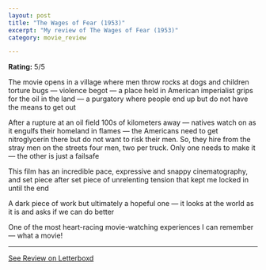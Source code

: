 ```yaml
---
layout: post
title: "The Wages of Fear (1953)"
excerpt: "My review of The Wages of Fear (1953)"
category: movie_review

---
```


**Rating:** 5/5

The movie opens in a village where men throw rocks at dogs and children torture bugs — violence begot — a place held in American imperialist grips for the oil in the land — a purgatory where people end up but do not have the means to get out

After a rupture at an oil field 100s of kilometers away — natives watch on as it engulfs their homeland in flames — the Americans need to get nitroglycerin there but do not want to risk their men. So, they hire from the stray men on the streets four men, two per truck. Only one needs to make it — the other is just a failsafe

This film has an incredible pace, expressive and snappy cinematography, and set piece after set piece of unrelenting tension that kept me locked in until the end

A dark piece of work but ultimately a hopeful one — it looks at the world as it is and asks if we can do better

One of the most heart-racing movie-watching experiences I can remember — what a movie!

<hr>

[See Review on Letterboxd](https://boxd.it/4GdEKf)
